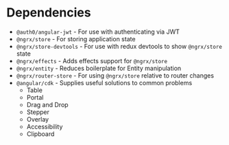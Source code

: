 # Dependencies

- `@auth0/angular-jwt` - For use with authenticating via JWT
- `@ngrx/store` - For storing application state
- `@ngrx/store-devtools` - For use with redux devtools to show `@ngrx/store` state
- `@ngrx/effects` - Adds effects support for `@ngrx/store`
- `@ngrx/entity` - Reduces boilerplate for Entity manipulation
- `@ngrx/router-store` - For using `@ngrx/store` relative to router changes
- `@angular/cdk` - Supplies useful solutions to common problems 
  - Table
  - Portal
  - Drag and Drop
  - Stepper
  - Overlay
  - Accessibility
  - Clipboard
